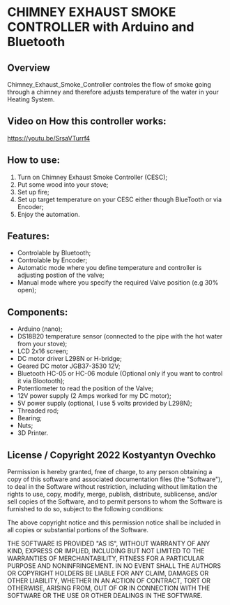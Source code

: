 # CHIMNEY EXHAUST SMOKE CONTROLLER with Arduino and Bluetooth

## Overview
Chimney_Exhaust_Smoke_Controller controles the flow of smoke going through a chimney and therefore adjusts temperature of the water in your Heating System.

## Video on How this controller works:
https://youtu.be/SrsaVTurrf4

## How to use:
1) Turn on Chimney Exhaust Smoke Controller (CESC);
2) Put some wood into your stove;
3) Set up fire;
4) Set up target temperature on your CESC either though BlueTooth or via Encoder;
5) Enjoy the automation.


## Features:
- Controlable by Bluetooth;
- Controlable by Encoder;
- Automatic mode where you define temperature and controller is adjusting postion of the valve;
- Manual mode where you specify the required Valve position (e.g 30% open);

## Components:

- Arduino (nano);
- DS18B20 temperature sensor (connected to the pipe with the hot water from your stove);
- LCD 2x16 screen;
- DC motor driver L298N or H-bridge;
- Geared DC motor JGB37-3530 12V;
- Bluetooth HC-05 or HC-06 module (Optional only if you want to control it via Blootooth);
- Potentiometer to read the position of the Valve;
- 12V power supply (2 Amps worked for my DC motor);
- 5V power supply (optional, I use 5 volts provided by L298N);
- Threaded rod;
- Bearing;
- Nuts;
- 3D Printer.


## License / Copyright 2022 Kostyantyn Ovechko

Permission is hereby granted, free of charge, to any person obtaining a copy of this software and associated documentation files (the "Software"), to deal in the Software without restriction, including without limitation the rights to use, copy, modify, merge, publish, distribute, sublicense, and/or sell copies of the Software, and to permit persons to whom the Software is furnished to do so, subject to the following conditions:

The above copyright notice and this permission notice shall be included in all copies or substantial portions of the Software.

THE SOFTWARE IS PROVIDED "AS IS", WITHOUT WARRANTY OF ANY KIND, EXPRESS OR IMPLIED, INCLUDING BUT NOT LIMITED TO THE WARRANTIES OF MERCHANTABILITY, FITNESS FOR A PARTICULAR PURPOSE AND NONINFRINGEMENT. IN NO EVENT SHALL THE AUTHORS OR COPYRIGHT HOLDERS BE LIABLE FOR ANY CLAIM, DAMAGES OR OTHER LIABILITY, WHETHER IN AN ACTION OF CONTRACT, TORT OR OTHERWISE, ARISING FROM, OUT OF OR IN CONNECTION WITH THE SOFTWARE OR THE USE OR OTHER DEALINGS IN THE SOFTWARE.